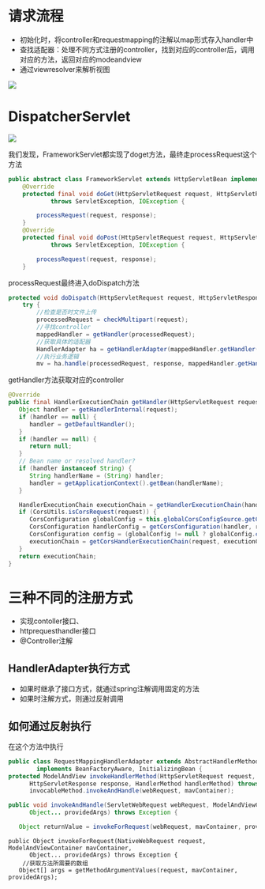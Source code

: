# 请求流程

- 初始化时，将controller和requestmapping的注解以map形式存入handler中
- 查找适配器：处理不同方式注册的controller，找到对应的controller后，调用对应的方法，返回对应的modeandview
- 通过viewresolver来解析视图

![](../image/springmvc/20190720131039.png)

# DispatcherServlet



![](../image/springmvc/20190720132419.png)

我们发现，FrameworkServlet都实现了doget方法，最终走processRequest这个方法

```java
public abstract class FrameworkServlet extends HttpServletBean implements ApplicationContextAware {
    @Override
	protected final void doGet(HttpServletRequest request, HttpServletResponse response)
			throws ServletException, IOException {

		processRequest(request, response);
	}
	@Override
	protected final void doPost(HttpServletRequest request, HttpServletResponse response)
			throws ServletException, IOException {

		processRequest(request, response);
	}
```

processRequest最终进入doDispatch方法

```java
protected void doDispatch(HttpServletRequest request, HttpServletResponse response) throws Exception {
    try {
        //检查是否时文件上传
		processedRequest = checkMultipart(request);
        //寻找controller
        mappedHandler = getHandler(processedRequest);
        //获取具体的适配器
        HandlerAdapter ha = getHandlerAdapter(mappedHandler.getHandler());
        //执行业务逻辑
        mv = ha.handle(processedRequest, response, mappedHandler.getHandler());
```

getHandler方法获取对应的controller

```java
@Override
public final HandlerExecutionChain getHandler(HttpServletRequest request) throws Exception {
   Object handler = getHandlerInternal(request);
   if (handler == null) {
      handler = getDefaultHandler();
   }
   if (handler == null) {
      return null;
   }
   // Bean name or resolved handler?
   if (handler instanceof String) {
      String handlerName = (String) handler;
      handler = getApplicationContext().getBean(handlerName);
   }

   HandlerExecutionChain executionChain = getHandlerExecutionChain(handler, request);
   if (CorsUtils.isCorsRequest(request)) {
      CorsConfiguration globalConfig = this.globalCorsConfigSource.getCorsConfiguration(request);
      CorsConfiguration handlerConfig = getCorsConfiguration(handler, request);
      CorsConfiguration config = (globalConfig != null ? globalConfig.combine(handlerConfig) : handlerConfig);
      executionChain = getCorsHandlerExecutionChain(request, executionChain, config);
   }
   return executionChain;
}
```

# 三种不同的注册方式

- 实现contoller接口、
- httprequesthandler接口
- @Controller注解

## HandlerAdapter执行方式

- 如果时继承了接口方式，就通过spring注解调用固定的方法
- 如果时注解方式，则通过反射调用 

## 如何通过反射执行

在这个方法中执行



```java
public class RequestMappingHandlerAdapter extends AbstractHandlerMethodAdapter
		implements BeanFactoryAware, InitializingBean {
protected ModelAndView invokeHandlerMethod(HttpServletRequest request,
      HttpServletResponse response, HandlerMethod handlerMethod) throws Exception {
      invocableMethod.invokeAndHandle(webRequest, mavContainer);
```

```java
public void invokeAndHandle(ServletWebRequest webRequest, ModelAndViewContainer mavContainer,
      Object... providedArgs) throws Exception {

   Object returnValue = invokeForRequest(webRequest, mavContainer, providedArgs);
```

```
public Object invokeForRequest(NativeWebRequest request, ModelAndViewContainer mavContainer,
      Object... providedArgs) throws Exception {
	//获取方法所需要的数组
   Object[] args = getMethodArgumentValues(request, mavContainer, providedArgs);
```

